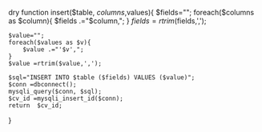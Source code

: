 dry
function insert($table, $columns,$values){
    $fields="";
    foreach($columns as $column){
        $fields .="$column,";
    }
    $fields =rtrim($fields,',');

    $value="";
    foreach($values as $v){
        $value .="'$v',";
    }
    $value =rtrim($value,',');

    $sql="INSERT INTO $table ($fields) VALUES ($value)";
    $conn =dbconnect();
    mysqli_query($conn, $sql);
    $cv_id =mysqli_insert_id($conn);
    return  $cv_id;

}
